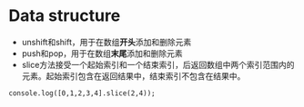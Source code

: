 # Data structure
- unshift和shift，用于在数组**开头**添加和删除元素
- push和pop，用于在数组**末尾**添加和删除元素
- slice方法接受一个起始索引和一个结束索引，后返回数组中两个索引范围内的元素。起始索引包含在返回结果中，结束索引不包含在结果中。
```
console.log([0,1,2,3,4].slice(2,4));
```
